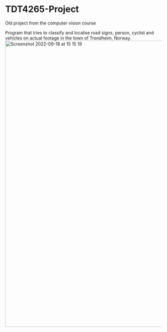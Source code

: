 # TDT4265-Project
Old project from the computer vision course

Program that tries to classify and localise road signs, person, cyclist and vehicles on actual footage in the town of Trondheim, Norway. <img width="917" alt="Screenshot 2022-09-18 at 15 15 19" src="https://user-images.githubusercontent.com/44361981/190904075-a5352a3e-4c8b-4cf9-9634-687f46b0ca61.png">
